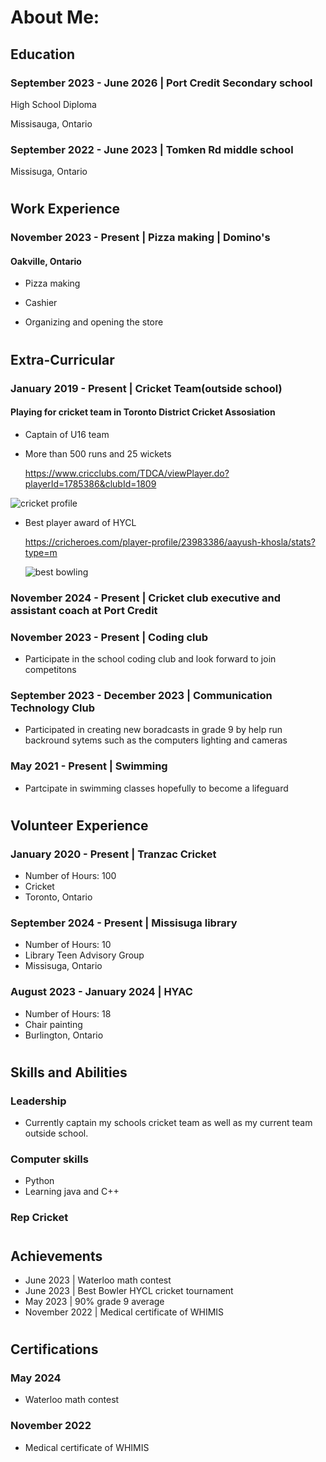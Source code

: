 # About Me:

## Education
### September 2023 - June 2026 | Port Credit Secondary school
High School Diploma

Missisauga, Ontario

### September 2022 - June 2023 | Tomken Rd middle school

Missisuga, Ontario
#  
#  
## Work Experience
### November 2023 - Present | Pizza making | Domino's
#### Oakville, Ontario

- Pizza making

- Cashier

- Organizing and opening the store
#
#
## Extra-Curricular
### January 2019 - Present | Cricket Team(outside school)
#### Playing for cricket team in Toronto District Cricket Assosiation
- Captain of U16 team

- More than 500 runs and 25 wickets

  https://www.cricclubs.com/TDCA/viewPlayer.do?playerId=1785386&clubId=1809


![cricket profile](https://github.com/user-attachments/assets/a69f5c81-9eb7-4f5a-94a7-6c753f8aeca7)
  
  
- Best player award of HYCL

  https://cricheroes.com/player-profile/23983386/aayush-khosla/stats?type=m

  ![best bowling ](https://github.com/user-attachments/assets/f172d7ac-778d-4e30-85df-9f1a26300fc2)


### November 2024 - Present | Cricket club executive and assistant coach at Port Credit 

### November 2023 - Present | Coding club
- Participate in the school coding club and look forward to join competitons

### September 2023 - December 2023 | Communication Technology Club
- Participated in creating new boradcasts in grade 9 by help run backround sytems such as the computers lighting and cameras

### May 2021 - Present | Swimming

- Partcipate in swimming classes hopefully to become a lifeguard
#
#
## Volunteer Experience

### January 2020 - Present | Tranzac Cricket
- Number of Hours: 100
- Cricket
- Toronto, Ontario

### September 2024 - Present | Missisuga library
- Number of Hours: 10
- Library Teen Advisory Group
- Missisuga, Ontario
### August 2023 - January 2024 | HYAC
- Number of Hours: 18
- Chair painting
- Burlington, Ontario
#
#
## Skills and Abilities
### Leadership
- Currently captain my schools cricket team as well as my current team outside school. 

### Computer skills 
- Python
- Learning java and C++

### Rep Cricket 
#
#
## Achievements
- June 2023 | Waterloo math contest
- June 2023 | Best Bowler HYCL cricket tournament
- May 2023 | 90% grade 9 average
- November 2022 | Medical certificate of WHIMIS
#
#
## Certifications
### May 2024
- Waterloo math contest

### November 2022
- Medical certificate of WHIMIS
